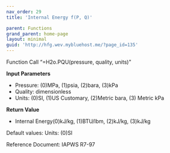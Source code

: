 ```yaml
---
nav_order: 29
title: 'Internal Energy f(P, Q)'

parent: Functions
grand_parent: home-page
layout: minimal
guid: 'http://hfg.wev.mybluehost.me/?page_id=135'
---
```


Function Call “=H2o.PQU(pressure, quality, units)”

**Input Parameters**

- Pressure: (0)MPa, (1)psia, (2)bara, (3)kPa
- Quality: dimensionless
- Units: (0)SI, (1)US Customary, (2)Metric bara, (3) Metric kPa

**Return Value**

- Internal Energy(0)kJ/kg, (1)BTU/lbm, (2)kJ/kg, (3)kJ/kg

Default values: Units: (0)SI

Reference Document: IAPWS R7-97